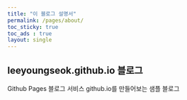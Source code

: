 ```yaml
---
title: "이 블로그 설명서"
permalink: /pages/about/
toc_sticky: true
toc_ads : true
layout: single
---
```


## leeyoungseok.github.io 블로그

Github Pages 블로그 서비스 github.io를 만들어보는 샘플 블로그

